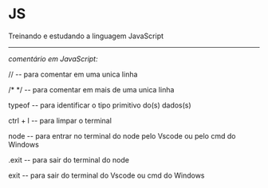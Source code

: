 # JS
 Treinando e estudando a linguagem JavaScript

 -----------------------------------------------------
 _comentário em JavaScript:_
 
 // -- para comentar em uma unica linha
 
 /* */ -- para comentar em mais de uma unica linha

 typeof -- para identificar o tipo primitivo do(s) dados(s) 

 ctrl + l -- para limpar o terminal

 node -- para entrar no terminal do node pelo Vscode ou pelo cmd do Windows

 .exit -- para sair do terminal do node

 exit -- para sair do terminal do Vscode ou cmd do Windows
 
